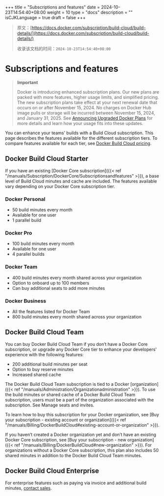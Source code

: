 +++
title = "Subscriptions and features"
date = 2024-10-23T14:54:40+08:00
weight = 10
type = "docs"
description = ""
isCJKLanguage = true
draft = false
+++

> 原文：[https://docs.docker.com/subscription/build-cloud/build-details/](https://docs.docker.com/subscription/build-cloud/build-details/)
>
> 收录该文档的时间：`2024-10-23T14:54:40+08:00`

# Subscriptions and features

> **Important**
>
> 
>
> Docker is introducing enhanced subscription plans. Our new plans are packed with more features, higher usage limits, and simplified pricing. The new subscription plans take effect at your next renewal date that occurs on or after November 15, 2024. No charges on Docker Hub image pulls or storage will be incurred between November 15, 2024, and January 31, 2025. See [Announcing Upgraded Docker Plans](https://www.docker.com/blog/november-2024-updated-plans-announcement/) for more details and learn how your usage fits into these updates.

You can enhance your teams' builds with a Build Cloud subscription. This page describes the features available for the different subscription tiers. To compare features available for each tier, see [Docker Build Cloud pricing](https://www.docker.com/products/build-cloud/#pricing).

## Docker Build Cloud Starter

If you have an existing [Docker Core subscription]({{< ref "/manuals/Subscription/DockerCore/Subscriptionsandfeatures" >}}), a base level of Build Cloud minutes and cache are included. The features available vary depending on your Docker Core subscription tier.

### Docker Personal

- 50 build minutes every month
- Available for one user
- 1 parallel build

### Docker Pro

- 100 build minutes every month
- Available for one user
- 4 parallel builds

### Docker Team

- 400 build minutes every month shared across your organization
- Option to onboard up to 100 members
- Can buy additional seats to add more minutes

### Docker Business

- All the features listed for Docker Team
- 800 build minutes every month shared across your organization

## Docker Build Cloud Team

You can buy Docker Build Cloud Team if you don’t have a Docker Core subscription, or upgrade any Docker Core tier to enhance your developers' experience with the following features:

- 200 additional build minutes per seat
- Option to buy reserve minutes
- Increased shared cache

The Docker Build Cloud Team subscription is tied to a Docker [organization]({{< ref "/manuals/Administration/Organizationadministration" >}}). To use the build minutes or shared cache of a Docker Build Cloud Team subscription, users must be a part of the organization associated with the subscription. See Manage seats and invites.

To learn how to buy this subscription for your Docker organization, see [Buy your subscription - existing account or organization]({{< ref "/manuals/Billing/DockerBuildCloud#existing-account-or-organization" >}}).

If you haven’t created a Docker organization yet and don’t have an existing Docker Core subscription, see [Buy your subscription - new organization]({{< ref "/manuals/Billing/DockerBuildCloud#new-organization" >}}). For organizations without a Docker Core subscription, this plan also includes 50 shared minutes in addition to the Docker Build Cloud Team minutes.

## Docker Build Cloud Enterprise

For enterprise features such as paying via invoice and additional build minutes, [contact sales](https://www.docker.com/products/build-cloud/#contact_sales).
